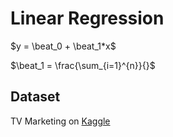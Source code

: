 # Linear Regression

$y = \beat_0 + \beat_1*x$

$\beat_1 = \frac{\sum_{i=1}^{n}}{}$

## Dataset
TV Marketing on [Kaggle](https://www.kaggle.com/datasets/devzohaib/tvmarketingcsv)
